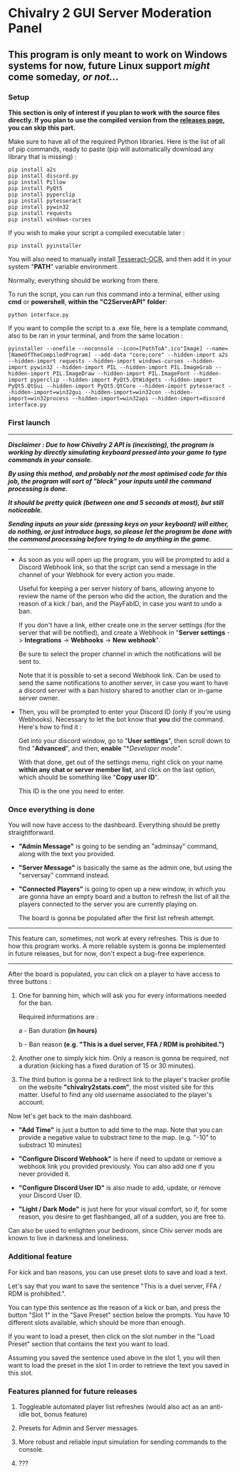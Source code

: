 # Chivalry 2 GUI Server Moderation Panel

## **This program is only meant to work on Windows systems for now, future Linux support _might_ come someday**_, or not..._

### Setup

**This section is only of interest if you plan to work with the source files directly. If you plan to use the compiled version from the [releases page](https://github.com/Lionkjgame1219/ModerationOVALOGICIEL/releases), you can skip this part.**

Make sure to have all of the required Python libraries. Here is the list of all of pip commands, ready to paste (pip will automatically download any library that is missing) :
```
pip install a2s
pip install discord.py
pip install Pillow
pip install PyQt5
pip install pyperclip
pip install pytesseract
pip install pywin32
pip install requests
pip install windows-curses
```

If you wish to make your script a compiled executable later :
```
pip install pyinstaller
```

You will also need to manually install [Tesseract-OCR](https://github.com/tesseract-ocr/tesseract/releases), and then add it in your system "**PATH**" variable environment.

Normally, everything should be working from there.

To run the script, you can run this command into a terminal, either using **cmd** or **powershell**, **within the "C2ServerAPI" folder**:
```
python interface.py
```

If you want to compile the script to a .exe file, here is a template command, also to be ran in your terminal, and from the same location :
```
pyinstaller --onefile --noconsole --icon=[PathToA".ico"Image] --name=[NameOfTheCompiledProgram] --add-data "core;core" --hidden-import a2s --hidden-import requests --hidden-import windows-curses --hidden-import pywin32 --hidden-import PIL --hidden-import PIL.ImageGrab --hidden-import PIL.ImageDraw --hidden-import PIL.ImageFont --hidden-import pyperclip --hidden-import PyQt5.QtWidgets --hidden-import PyQt5.QtGui --hidden-import PyQt5.QtCore --hidden-import pytesseract --hidden-import=win32gui --hidden-import=win32con --hidden-import=win32process --hidden-import=win32api --hidden-import=discord interface.py
```

### First launch

------------------------------------------------------------------------------------------------------------------------------------------------------------------------------------------------

***Disclaimer : Due to how Chivalry 2 API is *(inexisting)*, the program is working by directly simulating keyboard pressed into your game to type commands in your console.***

***By using this method, and probably not the most optimised code for this job, the program will sort of "block" your inputs until the command processing is done.***

***It should be pretty quick (between one and 5 seconds at most), but still noticeable.***

***Sending inputs on your side (pressing keys on your keyboard) will either, do nothing, or just introduce bugs, so please let the program be done with the command processing before trying to do anything in the game.***

------------------------------------------------------------------------------------------------------------------------------------------------------------------------------------------------

- As soon as you will open up the program, you will be prompted to add a Discord Webhook link, so that the script can send a message in the channel of your Webhook for every action you made.

  Useful for keeping a per server history of bans, allowing anyone to review the name of the person who did the action, the duration and the reason of a kick / ban, and the PlayFabID, in case you want to undo a ban.

  If you don't have a link, either create one in the server settings (for the server that will be notified), and create a Webhook in "**Server settings** -> **Integrations** -> **Webhooks** -> **New webhook**".

  Be sure to select the proper channel in which the notifications will be sent to.

  Note that it is possible to set a second Webhook link. Can be used to send the same notifications to another server, in case you want to have a discord server with a ban history shared to another clan or in-game server owner.

- Then, you will be prompted to enter your Discord ID (only if you're using Webhooks). Necessary to let the bot know that **you** did the command. Here's how to find it :

  Get into your discord window, go to "**User settings**", then scroll down to find "**Advanced**", and then, **enable** "**Developer mode*".

  With that done, get out of the settings menu, right click on your name **within any chat or server member list**, and click on the last option, which should be something like "**Copy user ID**".

  This ID is the one you need to enter.

### Once everything is done

You will now have access to the dashboard. Everything should be pretty straightforward.

- **"Admin Message"** is going to be sending an "adminsay" command, along with the text you provided.

- **"Server Message"** is basically the same as the admin one, but using the "serversay" command instead.

- **"Connected Players"** is going to open up a new window, in which you are gonna have an empty board and a button to refresh the list of all the players connected to the server you are currently playing on.

     The board is gonna be populated after the first list refresh attempt.

------------------------------------------------------------------------------------------------------------------------------------------------------------------------------------------------

   This feature can, sometimes, not work at every refreshes. This is due to how this program works. A more reliable system is gonna be implemented in future releases, but for now, don't expect a bug-free experience.

------------------------------------------------------------------------------------------------------------------------------------------------------------------------------------------------

  After the board is populated, you can click on a player to have access to three buttons :

   1. One for banning him, which will ask you for every informations needed for the ban.

      Required informations are :

         a - Ban duration **(in hours)**

         b - Ban reason **(e.g. "This is a duel server, FFA / RDM is prohibited.")**

   2. Another one to simply kick him. Only a reason is gonna be required, not a duration (kicking has a fixed duration of 15 or 30 minutes).

   3. The third button is gonna be a redirect link to the player's tracker profile on the website **"chivalry2stats.com"**, the most visited site for this matter. Useful to find any old username associated to the player's account.

Now let's get back to the main dashboard.

- **"Add Time"** is just a button to add time to the map. Note that you can provide a negative value to substract time to the map.
(e.g. "-10" to substract 10 minutes)

- **"Configure Discord Webhook"** is here if need to update or remove a webhook link you provided previously. You can also add one if you never provided it.

- **"Configure Discord User ID"** is also made to add, update, or remove your Discord User ID.

- **"Light / Dark Mode"** is just here for your visual comfort, so if, for some reason, you desire to get flashbanged, all of a sudden, you are free to.

Can also be used to enlighten your bedroom, since Chiv server mods are known to live in darkness and loneliness.

### Additional feature

For kick and ban reasons, you can use preset slots to save and load a text. 

Let's say that you want to save the sentence "This is a duel server, FFA / RDM is prohibited.".

You can type this sentence as the reason of a kick or ban, and press the button "Slot 1" in the "Save Preset" section below the prompts. You have 10 different slots available, which should be more than enough.

If you want to load a preset, then click on the slot number in the "Load Preset" section that contains the text you want to load. 

Assuming you saved the sentence used above in the slot 1, you will then want to load the preset in the slot 1 in order to retrieve the text you saved in this slot.

### Features planned for future releases

1. Toggleable automated player list refreshes (would also act as an anti-idle bot, bonus feature)

2. Presets for Admin and Server messages.

3. More robust and reliable input simulation for sending commands to the console.

4. ???